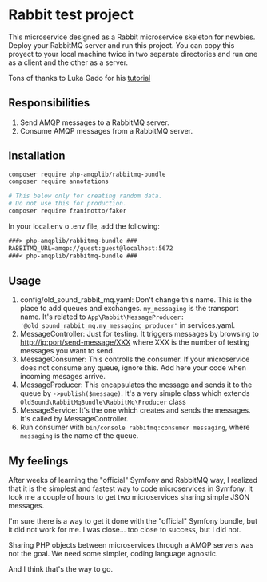 # Rabbit test project

This microservice designed as a Rabbit microservice skeleton for newbies.
Deploy your RabbitMQ server and run this project.
You can copy this proyect to your local machine twice in two separate directories and run one as a client and the other as a server.

Tons of thanks to Luka Gado for his [tutorial](https://medium.com/q-software/symfony-and-rabbitmq-86b14dd604b1)

## Responsibilities

1. Send AMQP messages to a RabbitMQ server.
2. Consume AMQP messages from a RabbitMQ server.

## Installation

```bash
composer require php-amqplib/rabbitmq-bundle
composer require annotations

# This below only for creating random data.
# Do not use this for production.
composer require fzaninotto/faker
```

In your local.env o .env file, add the following:

```txt
###> php-amqplib/rabbitmq-bundle ###
RABBITMQ_URL=amqp://guest:guest@localhost:5672
###< php-amqplib/rabbitmq-bundle ###
```

## Usage

1. config/old_sound_rabbit_mq.yaml: Don't change this name. This is the place to add queues and exchanges. `my_messaging` is the transport name. It's related to `App\Rabbit\MessageProducer: '@old_sound_rabbit_mq.my_messaging_producer'` in services.yaml.
2. MessageController: Just for testing. It triggers messages by browsing to <http://ip:port/send-message/XXX> where XXX is the number of testing messages you want to send.
3. MessageConsumer: This controlls the consumer. If your microservice does not consume any queue, ignore this. Add here your code when incoming mesages arrive.
4. MessageProducer: This encapsulates the message and sends it to the queue by `->publish($message)`. It's a very simple class which extends `OldSound\RabbitMqBundle\RabbitMq\Producer` class
5. MessageService: It's the one which creates and sends the messages. It's called by MessageController.
6. Run consumer with `bin/console rabbitmq:consumer messaging`, where `messaging` is the name of the queue.

## My feelings

After weeks of learning the "official" Symfony and RabbitMQ way, I realized that it is the simplest and fastest way to code microservices in Symfony. It took me a couple of hours to get two microservices sharing simple JSON messages.

I'm sure there is a way to get it done with the "official" Symfony bundle, but it did not work for me. I was close... too close to success, but I did not.

Sharing PHP objects between microservices through a AMQP servers was not the goal. We need some simpler, coding language agnostic.

And I think that's the way to go.
